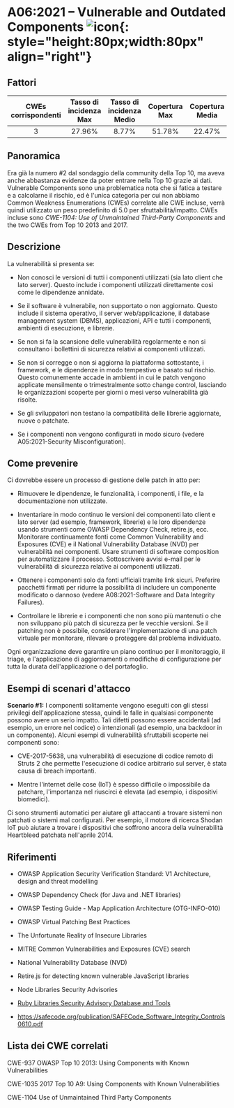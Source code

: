 # A06:2021 – Vulnerable and Outdated Components    ![icon](assets/TOP_10_Icons_Final_Vulnerable_Outdated_Components.png){: style="height:80px;width:80px" align="right"}

## Fattori

| CWEs corrispondenti | Tasso di incidenza Max | Tasso di incidenza Medio | Copertura Max | Copertura Media | Sfruttabilità media pesata | Impatto medio pesato | Occorrenze Totali | CVE Totali |
|:-------------:|:--------------------:|:--------------------:|:--------------:|:--------------:|:----------------------:|:---------------------:|:-------------------:|:------------:|
| 3           | 27.96%             | 8.77%              | 51.78%       | 22.47%       | 5.00                 | 5.00                | 30,457            | 0          |

## Panoramica

Era già la numero #2 dal sondaggio della community della Top 10, ma aveva anche abbastanza evidenze da poter entrare nella Top 10 grazie ai dati. Vulnerable Components sono una problematica nota che si fatica a testare e a calcolarne il rischio, ed è l'unica categoria per cui non abbiamo Common Weakness Enumerations (CWEs) correlate alle CWE incluse, verrà quindi utilizzato un peso predefinito di 5.0 per sfruttabilità/impatto. CWEs incluse sono *CWE-1104: Use of
Unmaintained Third-Party Components* and the two CWEs from Top 10 2013
and 2017.

## Descrizione 

La vulnerabilità si presenta se:

-   Non conosci le versioni di tutti i componenti utilizzati (sia
    lato client che lato server). Questo include i componenti utilizzati direttamente
    così come le dipendenze annidate.

-   Se il software è vulnerabile, non supportato o non aggiornato. Questo
    include il sistema operativo, il server web/applicazione, il database management system
    (DBMS), applicazioni, API e tutti i componenti, ambienti di esecuzione,
    e librerie.

-   Se non si fa la scansione delle vulnerabilità regolarmente e non si consultano i
    bollettini di sicurezza relativi ai componenti utilizzati.

-   Se non si corregge o non si aggiorna la piattaforma sottostante, i framework,
    e le dipendenze in modo tempestivo e basato sul rischio. Questo comunemente
    accade in ambienti in cui le patch vengono applicate mensilmente o trimestralmente
    sotto change control, lasciando le organizzazioni scoperte per giorni o mesi
    verso vulnerabilità già risolte.

-   Se gli sviluppatori non testano la compatibilità delle librerie aggiornate,
    nuove o patchate.

-   Se i componenti non vengono configurati in modo sicuro (vedere
    A05:2021-Security Misconfiguration).

## Come prevenire

Ci dovrebbe essere un processo di gestione delle patch in atto per:

-   Rimuovere le dipendenze, le funzionalità, i componenti, i file,
    e la documentazione non utilizzate.

-   Inventariare in modo continuo le versioni dei componenti lato client e
    lato server (ad esempio, framework, librerie) e le loro
    dipendenze usando strumenti come OWASP Dependency Check,
    retire.js, ecc. Monitorare continuamente fonti come Common Vulnerability and 
    Exposures (CVE) e il National Vulnerability Database (NVD) per
    vulnerabilità nei componenti. Usare strumenti di software composition per automatizzare il processo. 
    Sottoscrivere avvisi e-mail per le vulnerabilità di sicurezza relative ai componenti utilizzati.

-   Ottenere i componenti solo da fonti ufficiali tramite link sicuri.
    Preferire pacchetti firmati per ridurre la possibilità di includere un componente modificato o dannoso (vedere A08:2021-Software and Data Integrity Failures).

-   Controllare le librerie e i componenti che non sono più mantenuti o che non
    sviluppano più patch di sicurezza per le vecchie versioni. Se il patching non è
    possibile, considerare l'implementazione di una patch virtuale per monitorare, rilevare o
    proteggere dal problema individuato.

Ogni organizzazione deve garantire un piano continuo per il monitoraggio, il triage,
e l'applicazione di aggiornamenti o modifiche di configurazione per tutta la durata dell'applicazione
o del portafoglio.

## Esempi di scenari d'attacco

**Scenario #1:** I componenti solitamente vengono eseguiti con gli stessi privilegi dell'applicazione stessa, 
quindi le falle in qualsiasi componente possono avere un serio
impatto. Tali difetti possono essere accidentali (ad esempio, un errore nel codice) o intenzionali
(ad esempio, una backdoor in un componente). Alcuni esempi di vulnerabilità sfruttabili
scoperte nei componenti sono:

-   CVE-2017-5638, una vulnerabilità di esecuzione di codice remoto di Struts 2 che
    permette l'esecuzione di codice arbitrario sul server, è stata
    causa di breach importanti.

-   Mentre l'internet delle cose (IoT) è spesso difficile o
    impossibile da patchare, l'importanza nel riuscirci è elevata
    (ad esempio, i dispositivi biomedici).

Ci sono strumenti automatici per aiutare gli attaccanti a trovare sistemi non patchati o
sistemi mal configurati. Per esempio, il motore di ricerca Shodan IoT può
aiutare a trovare i dispositivi che soffrono ancora della vulnerabilità Heartbleed
patchata nell'aprile 2014.

## Riferimenti

-   OWASP Application Security Verification Standard: V1 Architecture,
    design and threat modelling

-   OWASP Dependency Check (for Java and .NET libraries)

-   OWASP Testing Guide - Map Application Architecture (OTG-INFO-010)

-   OWASP Virtual Patching Best Practices

-   The Unfortunate Reality of Insecure Libraries

-   MITRE Common Vulnerabilities and Exposures (CVE) search

-   National Vulnerability Database (NVD)

-   Retire.js for detecting known vulnerable JavaScript libraries

-   Node Libraries Security Advisories

-   [Ruby Libraries Security Advisory Database and Tools]()

-   https://safecode.org/publication/SAFECode_Software_Integrity_Controls0610.pdf

## Lista dei CWE correlati

CWE-937 OWASP Top 10 2013: Using Components with Known Vulnerabilities

CWE-1035 2017 Top 10 A9: Using Components with Known Vulnerabilities

CWE-1104 Use of Unmaintained Third Party Components
